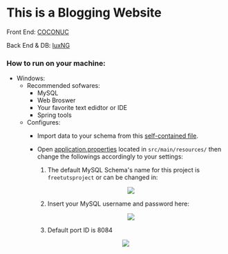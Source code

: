 # This is a Blogging Website

Front End: [COCONUC](https://github.com/COCONUC)

Back End & DB: [luxNG](https://github.com/luxNG)

### How to run on your machine:
  * Windows:
    * Recommended sofwares:
      * MySQL
      * Web Broswer
      * Your favorite text edidtor or IDE
      * Spring tools
    * Configures:
      * Import data to your schema from this [self-contained file](dbFinal.sql). 
      * Open [application.properties](src/main/resources/application.properties) located in `src/main/resources/` then change the followings accordingly to your settings:
      
        1. The default MySQL Schema's name for this project is `freetutsproject` or can be changed in:
        <p align="center">
        <img src="https://github.com/COCONUC/Freetuts/assets/53396533/d97ae103-bd1f-4d77-ab23-56a205d48fcf" />
        </p>
        
        2. Insert your MySQL username and password here:
        <p align="center">
        <img src="https://github.com/COCONUC/Freetuts/assets/53396533/3096f93c-e416-4b06-9165-169634182f6b" />
        </p>
        
        3. Default port ID is 8084
      <p align="center">
        <img src="https://github.com/COCONUC/Freetuts/assets/53396533/742c4855-2a50-4e7b-a2dd-32af542ebe41" />
        </p>

        
